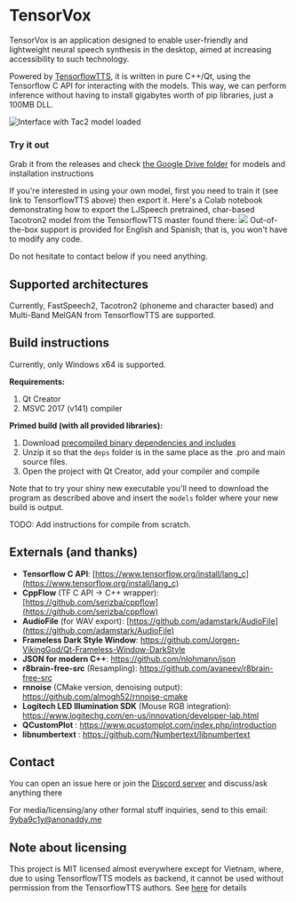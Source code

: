 ﻿# TensorVox

TensorVox is an application designed to enable user-friendly and lightweight neural speech synthesis in the desktop, aimed at increasing accessibility to such technology. 

Powered by [TensorflowTTS](https://github.com/TensorSpeech/TensorFlowTTS), it is written in pure C++/Qt, using the Tensorflow C API for interacting with the models. This way, we can perform inference without having to install gigabytes worth of pip libraries, just a 100MB DLL.

![Interface with Tac2 model loaded](https://i.imgur.com/wtPzzNh.png)


### Try it out
Grab it from the releases and check [the Google Drive folder](https://drive.google.com/drive/folders/1atUyxBbstKZpMqQEZMdNmRF2AKrlahKy?usp=sharing) for models and installation instructions

If you're interested in using your own model, first you need to train it (see link to TensorflowTTS above) then export it. Here's a Colab notebook demonstrating how to export the LJSpeech pretrained, char-based Tacotron2 model from the TensorflowTTS master found there: 
[<img src="https://colab.research.google.com/assets/colab-badge.svg">](https://colab.research.google.com/drive/1KLqZ1rkD4Enw7zpTgXGL6if7e5s0UeWa?usp=sharing)
Out-of-the-box support is provided for English and Spanish; that is, you won't have to modify any code. 

Do not hesitate to contact below if you need anything.

## Supported architectures

Currently, FastSpeech2, Tacotron2 (phoneme and character based) and Multi-Band MelGAN from TensorflowTTS are supported. 


## Build instructions
Currently, only Windows x64 is supported.

**Requirements:**
 1. Qt Creator
 2. MSVC 2017 (v141) compiler

**Primed build (with all provided libraries):**

 1. Download [precompiled binary dependencies and includes](https://drive.google.com/file/d/1ufLQvH-Me2NLmzNBkjcyD13WTyHb35aB/view?usp=sharing)
 2. Unzip it so that the `deps` folder is in the same place as the .pro and main source files.
 3. Open the project with Qt Creator, add your compiler and compile

Note that to try your shiny new executable you'll need to download the program as described above and insert the `models` folder where your new build is output.

TODO: Add instructions for compile from scratch.

## Externals (and thanks)

 - **Tensorflow C API**: [https://www.tensorflow.org/install/lang_c](https://www.tensorflow.org/install/lang_c)
 - **CppFlow** (TF C API -> C++ wrapper): [https://github.com/serizba/cppflow](https://github.com/serizba/cppflow) 
 - **AudioFile** (for WAV export): [https://github.com/adamstark/AudioFile](https://github.com/adamstark/AudioFile)
 - **Frameless Dark Style Window**: https://github.com/Jorgen-VikingGod/Qt-Frameless-Window-DarkStyle
 - **JSON for modern C++**: https://github.com/nlohmann/json
 - **r8brain-free-src** (Resampling): https://github.com/avaneev/r8brain-free-src
 - **rnnoise** (CMake version, denoising output): https://github.com/almogh52/rnnoise-cmake
 - **Logitech LED Illumination SDK** (Mouse RGB integration): https://www.logitechg.com/en-us/innovation/developer-lab.html
 - **QCustomPlot** : https://www.qcustomplot.com/index.php/introduction
 - **libnumbertext** : https://github.com/Numbertext/libnumbertext


## Contact
You can open an issue here or join the [Discord server](https://discord.gg/yqFDAWH) and discuss/ask anything there

For media/licensing/any other formal stuff inquiries, send to this email: 9yba9c1y@anonaddy.me

## Note about licensing

This project is MIT licensed almost everywhere except for Vietnam, where, due to using TensorflowTTS models as backend, it cannot be used without permission from the TensorflowTTS authors. See [here](https://github.com/TensorSpeech/TensorflowTTS#license) for details
